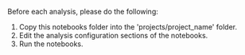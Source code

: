 Before each analysis, please do the following:
1. Copy this notebooks folder into the 'projects/project_name' folder.
2. Edit the analysis configuration sections of the notebooks.
3. Run the notebooks.
